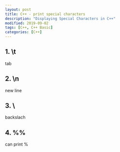```yaml
---
layout: post
title: C++ - print special characters
description: "Displaying Special Characters in C++"
modified: 2019-09-02
tags: [C++, C++ Basic]
categories: [C++]
---
```


## 1. \t  
tab
## 2. \n
new line
## 3. \\
backslach 
## 4. %%
can print %